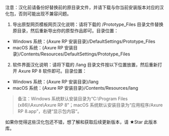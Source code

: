 注意：汉化前请备份好替换前的原目录文件，并请下载与你当前安装版本对应的汉化包，否则可能出现不兼容问题。
1. 导出原型网页模板网页汉化说明：请将下载的 /Prototype_Files 目录文件替换原目录，然后重新导出你的原型作品即可。目录位置：
- Windows 系统：{Axure RP 安装目录}/DefaultSettings/Prototype_Files
- macOS 系统：{Axure RP 安装目录}/Contents/Resources/DefaultSettings/Prototype_Files

2. 软件界面汉化说明：请将下载的 /lang 目录文件按以下位置放置，然后重新打开 Axure RP 8 软件即可。目录位置：
- Windows 系统：{Axure RP 安装目录}/lang
- macOS 系统：{Axure RP 安装目录}/Contents/Resources/lang

> 备注：Windows 系统默认安装目录为“C:\Program Files (x86)\Axure\Axure RP 8”；macOS 系统默认安装目录为“应用程序/Axure RP 8.app”，右键“显示包内容“。

如果你觉得这些汉化包还不错，想了解和获取后续更新版本，请 ★Star 此版本库。
